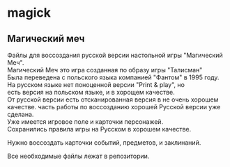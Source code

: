 magick
======

## Магический меч

Файлы для воссоздания русской версии настольной игры "Магический Меч".
<br>Магический Меч это игра созданная по образу игры "Талисман"
<br>Была переведена с польского языка компанией "Фантом" в 1995 году.
<br>На русском языке нет поноценной версии "Print & play", но
<br>есть версия на польском языке, и в хорощем качестве.
<br>От русской версии есть отсканированная версия в не очень хорошем
<br>качестве. часть работы по воссозданию хорошей Русской версии уже сделана.
<br>Уже имеется игровое поле и карточки персонажей.
<br>Сохранились правила игры на Русском в хорошем качестве.

Нужно воссоздать карточки событий, предметов, и заклинаний.

Все необходимые файлы лежат в репозитории.



